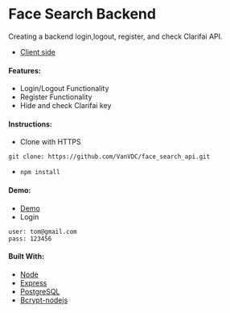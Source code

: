 # Face Search Backend

Creating a backend login,logout, register, and check Clarifai API.

- [Client side](https://github.com/VanVDC/face_search)

#### Features:

- Login/Logout Functionality
- Register Functionality
- Hide and check Clarifai key

#### Instructions:

- Clone with HTTPS

```
git clone: https://github.com/VanVDC/face_search_api.git
```

- `npm install`

#### Demo:

- [Demo](https://search-face.herokuapp.com/)
- Login

```
user: tom@gmail.com
pass: 123456
```

#### Built With:

- [Node](https://nodejs.org/en/)
- [Express](https://github.com/expressjs/express)
- [PostgreSQL](https://www.npmjs.com/package/pg)
- [Bcrypt-nodejs](https://www.npmjs.com/package/bcrypt-nodejs)
